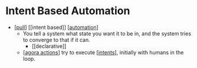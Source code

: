 # Intent Based Automation

- [[pull]] [[intent based]] [[automation]]
  - You tell a system what state you want it to be in, and the system tries to converge to that if it can.
    - [[declarative]]
  - [[agora actions]] try to execute [[intents]], initially with humans in the loop.


[//begin]: # "Autogenerated link references for markdown compatibility"
[pull]: pull "Pull"
[automation]: automation "Automation"
[agora actions]: agora-actions "Agora Actions"
[intents]: intents "Intents"
[//end]: # "Autogenerated link references"